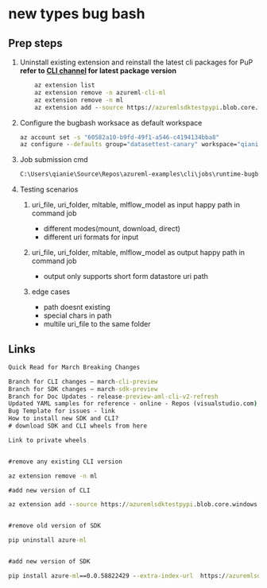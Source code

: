 # new types bug bash

## Prep steps
1. Uninstall existing extension and reinstall the latest cli packages for PuP
    **refer to [CLI channel](https://teams.microsoft.com/l/channel/19%3a0e07499759514cedb184f47791c95014%40thread.tacv2/CLI?groupId=13e1702e-ccb0-4b25-aff8-d637a92c658b&tenantId=72f988bf-86f1-41af-91ab-2d7cd011db47) for latest package version**
    ```cmd
        az extension list
        az extension remove -n azureml-cli-ml
        az extension remove -n ml
        az extension add --source https://azuremlsdktestpypi.blob.core.windows.net/wheels/sdk-cli-v2/ml-0.0.58822429-py3-none-any.whl --yes
    ```
2. Configure the bugbash worksace as default workspace
    ```cmd
    az account set -s "60582a10-b9fd-49f1-a546-c4194134bba8"
    az configure --defaults group="datasettest-canary" workspace="qianie-v2-bugbash-master"
    ```

3. Job submission cmd
    ```cmd
    C:\Users\qianie\Source\Repos\azureml-examples\cli\jobs\runtime-bugbash\lightgbm\iris> az ml job create --file .\job.yml
    ```
    
4. Testing scenarios
    1) uri_file, uri_folder, mltable, mlflow_model as input happy path in command job
        - different modes(mount, download, direct)
        - different uri formats for input
    2) uri_file, uri_folder, mltable, mlflow_model as output happy path in command job
        - output only supports short form datastore uri path

    2) edge cases
        - path doesnt existing
        - special chars in path
        - multile uri_file to the same folder

## Links
```cmd
Quick Read for March Breaking Changes

Branch for CLI changes – march-cli-preview
Branch for SDK changes – march-sdk-preview
Branch for Doc Updates - release-preview-aml-cli-v2-refresh
Updated YAML samples for reference - online - Repos (visualstudio.com)
Bug Template for issues - link
How to install new SDK and CLI?
# download SDK and CLI wheels from here

Link to private wheels


#remove any existing CLI version

az extension remove -n ml

#add new version of CLI

az extension add --source https://azuremlsdktestpypi.blob.core.windows.net/wheels/sdk-cli-v2/ml-0.0.58822429-py3-none-any.whl --yes


#remove old version of SDK

pip uninstall azure-ml


#add new version of SDK

pip install azure-ml==0.0.58822429 --extra-index-url  https://azuremlsdktestpypi.azureedge.net/sdk-cli-v2
```
